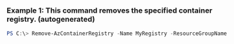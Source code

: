### Example 1: This command removes the specified container registry. (autogenerated)
```powershell
PS C:\> Remove-AzContainerRegistry -Name MyRegistry -ResourceGroupName MyResourceGroup
```

